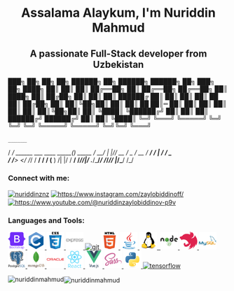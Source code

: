 <h1 align="center">Assalama Alaykum, I'm Nuriddin Mahmud</h1>
<h2 align="center">A passionate Full-Stack developer from Uzbekistan</h2>


███╗   ██╗ ██╗   ██╗ ██████╗  ██╗ ██████╗  ██████╗   ██╗ ███╗   ██╗
████╗  ██║ ██║   ██║ ██╔══██╗ ██║ ██╔══██╗ ██╔══██╗  ██║ ████╗  ██║
██╔██╗ ██║ ██║   ██║ ██████╔  ██║ ██║  ██║ ██║  ██   ██║ ██╔██╗ ██║
██║╚██╗██║ ██║   ██║ ██ ██║═  ██║ ██║  ██║ ██║  ██║  ██║ ██║╚██╗██║
██║ ╚████║ ╚██████╔╝ ██║ ██║  ██║ ██████╔╝ ██████╔╝  ██║ ██║ ╚████║
╚═╝  ╚═══╝  ╚═════╝  ╚═╝ ╚═╝  ╚═╝ ╚═════╝  ╚═════╝   ╚═╝╚═╝  ╚═══╝


    ______                            
   / ____/  ______  ___  ____  _____(_)   _____
  / __/ | |/_/ __ \/ _ \/ __ \/ ___/ / | / / _ \
 / /____>  </ /_/ /  __/ / / (__  ) /| |/ /  __/ 
/_____/_/|_/ .___/\___/_/ /_/____/_/ |___/\___/
          /_/                                       

<h3 align="left">Connect with me:</h3>
<p align="left">
<a href="https://twitter.com/nuriddinznz" target="blank"><img align="center" src="https://raw.githubusercontent.com/rahuldkjain/github-profile-readme-generator/master/src/images/icons/Social/twitter.svg" alt="nuriddinznz" height="30" width="40" /></a>
<a href="https://instagram.com/https://www.instagram.com/zaylobiddinoff/" target="blank"><img align="center" src="https://raw.githubusercontent.com/rahuldkjain/github-profile-readme-generator/master/src/images/icons/Social/instagram.svg" alt="https://www.instagram.com/zaylobiddinoff/" height="30" width="40" /></a>
<a href="https://www.youtube.com/channel/UCmvXkhmQw8f0cGTtY7PMKoA" target="blank"><img align="center" src="https://raw.githubusercontent.com/rahuldkjain/github-profile-readme-generator/master/src/images/icons/Social/youtube.svg" alt="https://www.youtube.com/@nuriddinzaylobiddinov-p9v" height="30" width="40" /></a>
</p>

<h3 align="left">Languages and Tools:</h3>
<p align="left"> <a href="https://getbootstrap.com" target="_blank" rel="noreferrer"> <img src="https://raw.githubusercontent.com/devicons/devicon/master/icons/bootstrap/bootstrap-plain-wordmark.svg" alt="bootstrap" width="40" height="40"/> </a> <a href="https://www.cprogramming.com/" target="_blank" rel="noreferrer"> <img src="https://raw.githubusercontent.com/devicons/devicon/master/icons/c/c-original.svg" alt="c" width="40" height="40"/> </a> <a href="https://www.w3schools.com/css/" target="_blank" rel="noreferrer"> <img src="https://raw.githubusercontent.com/devicons/devicon/master/icons/css3/css3-original-wordmark.svg" alt="css3" width="40" height="40"/> </a> <a href="https://expressjs.com" target="_blank" rel="noreferrer"> <img src="https://raw.githubusercontent.com/devicons/devicon/master/icons/express/express-original-wordmark.svg" alt="express" width="40" height="40"/> </a> <a href="https://git-scm.com/" target="_blank" rel="noreferrer"> <img src="https://www.vectorlogo.zone/logos/git-scm/git-scm-icon.svg" alt="git" width="40" height="40"/> </a> <a href="https://www.w3.org/html/" target="_blank" rel="noreferrer"> <img src="https://raw.githubusercontent.com/devicons/devicon/master/icons/html5/html5-original-wordmark.svg" alt="html5" width="40" height="40"/> </a> <a href="https://www.java.com" target="_blank" rel="noreferrer"> <img src="https://raw.githubusercontent.com/devicons/devicon/master/icons/java/java-original.svg" alt="java" width="40" height="40"/> </a> <a href="https://www.linux.org/" target="_blank" rel="noreferrer"> <img src="https://raw.githubusercontent.com/devicons/devicon/master/icons/linux/linux-original.svg" alt="linux" width="40" height="40"/> </a> <a href="https://www.mongodb.com/" target="_blank" rel="noreferrer"> <img <!-- Backend va asosiy texnologiyalar -->
<a href="https://nodejs.org" target="_blank" rel="noreferrer"> 
  <img src="https://raw.githubusercontent.com/devicons/devicon/master/icons/nodejs/nodejs-original-wordmark.svg" alt="nodejs" width="40" height="40"/> 
</a>
<a href="https://nestjs.com/" target="_blank" rel="noreferrer"> 
  <img src="https://raw.githubusercontent.com/devicons/devicon/master/icons/nestjs/nestjs-plain.svg" alt="nestjs" width="40" height="40"/> 
</a>
<a href="https://www.mysql.com/" target="_blank" rel="noreferrer"> 
  <img src="https://raw.githubusercontent.com/devicons/devicon/master/icons/mysql/mysql-original-wordmark.svg" alt="mysql" width="40" height="40"/> 
</a>
<a href="https://www.postgresql.org" target="_blank" rel="noreferrer"> 
  <img src="https://raw.githubusercontent.com/devicons/devicon/master/icons/postgresql/postgresql-original-wordmark.svg" alt="postgresql" width="40" height="40"/> 
</a>
<a href="https://www.mongodb.com/" target="_blank" rel="noreferrer"> 
  <img src="https://raw.githubusercontent.com/devicons/devicon/master/icons/mongodb/mongodb-original-wordmark.svg" alt="mongodb" width="40" height="40"/> 
</a>
<a href="https://www.oracle.com/" target="_blank" rel="noreferrer"> 
  <img src="https://raw.githubusercontent.com/devicons/devicon/master/icons/oracle/oracle-original.svg" alt="oracle" width="40" height="40"/> 
</a>

<!-- Frontend texnologiyalar -->
<a href="https://reactjs.org/" target="_blank" rel="noreferrer"> 
  <img src="https://raw.githubusercontent.com/devicons/devicon/master/icons/react/react-original-wordmark.svg" alt="react" width="40" height="40"/> 
</a>
<a href="https://vuejs.org/" target="_blank" rel="noreferrer"> 
  <img src="https://raw.githubusercontent.com/devicons/devicon/master/icons/vuejs/vuejs-original-wordmark.svg" alt="vuejs" width="40" height="40"/> 
</a>
<a href="https://sass-lang.com" target="_blank" rel="noreferrer"> 
  <img src="https://raw.githubusercontent.com/devicons/devicon/master/icons/sass/sass-original.svg" alt="sass" width="40" height="40"/> 
</a>

<!-- Qo‘shimcha texnologiyalar -->
<a href="https://www.python.org" target="_blank" rel="noreferrer"> 
  <img src="https://raw.githubusercontent.com/devicons/devicon/master/icons/python/python-original.svg" alt="python" width="40" height="40"/> 
</a>
<a href="https://www.tensorflow.org" target="_blank" rel="noreferrer"> 
  <img src="https://www.vectorlogo.zone/logos/tensorflow/tensorflow-icon.svg" alt="tensorflow" width="40" height="40"/> 
</a>
 </p>

<p>
  <img align="left" 
       src="https://github-readme-stats.vercel.app/api/top-langs?username=nuriddinmahmud&show_icons=true&locale=en&layout=compact&bg_color=0D1117&text_color=ffffff&title_color=ffffff"
       alt="nuriddinmahmud" />
</p>

<p>
  <img align="center" 
       src="https://github-readme-stats.vercel.app/api?username=nuriddinmahmud&show_icons=true&locale=en&bg_color=0D1117&text_color=ffffff&title_color=ffffff"
       alt="nuriddinmahmud" />
</p>




